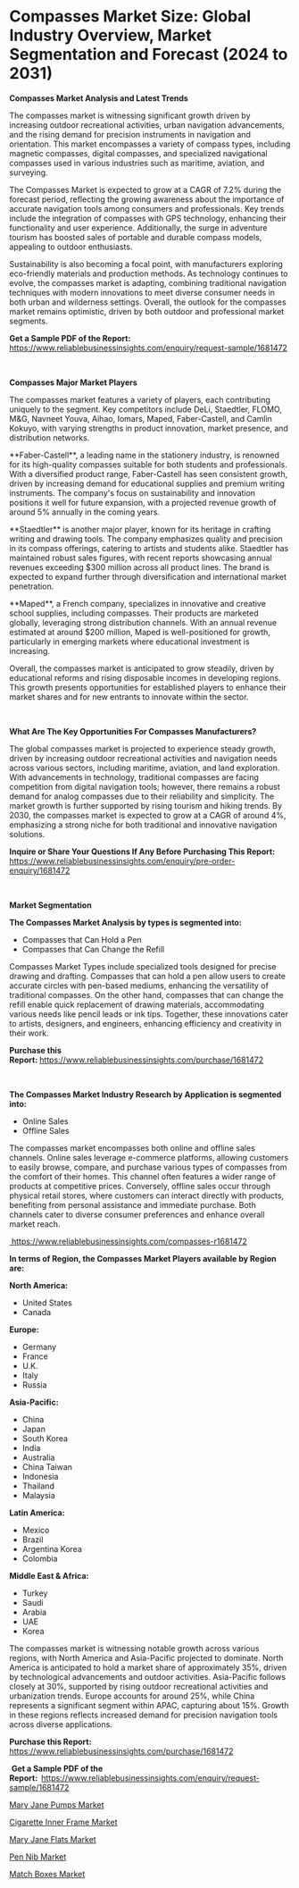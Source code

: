 <p><h1>Compasses Market Size: Global Industry Overview, Market Segmentation and Forecast (2024 to 2031)</h1></p><p><strong>Compasses Market Analysis and Latest Trends</strong></p>
<p><p>The compasses market is witnessing significant growth driven by increasing outdoor recreational activities, urban navigation advancements, and the rising demand for precision instruments in navigation and orientation. This market encompasses a variety of compass types, including magnetic compasses, digital compasses, and specialized navigational compasses used in various industries such as maritime, aviation, and surveying. </p><p>The Compasses Market is expected to grow at a CAGR of 7.2% during the forecast period, reflecting the growing awareness about the importance of accurate navigation tools among consumers and professionals. Key trends include the integration of compasses with GPS technology, enhancing their functionality and user experience. Additionally, the surge in adventure tourism has boosted sales of portable and durable compass models, appealing to outdoor enthusiasts. </p><p>Sustainability is also becoming a focal point, with manufacturers exploring eco-friendly materials and production methods. As technology continues to evolve, the compasses market is adapting, combining traditional navigation techniques with modern innovations to meet diverse consumer needs in both urban and wilderness settings. Overall, the outlook for the compasses market remains optimistic, driven by both outdoor and professional market segments.</p></p>
<p><strong>Get a Sample PDF of the Report:&nbsp;</strong> <a href="https://www.reliablebusinessinsights.com/enquiry/request-sample/1681472?utm_campaign=1138&utm_medium=2&utm_source=Github&utm_content=ia&utm_term=11122024&utm_id=compasses">https://www.reliablebusinessinsights.com/enquiry/request-sample/1681472</a></p>
<p>&nbsp;</p>
<p><strong>Compasses Major Market Players</strong></p>
<p><p>The compasses market features a variety of players, each contributing uniquely to the segment. Key competitors include DeLi, Staedtler, FLOMO, M&G, Navneet Youva, Aihao, Iomars, Maped, Faber-Castell, and Camlin Kokuyo, with varying strengths in product innovation, market presence, and distribution networks.</p><p>**Faber-Castell**, a leading name in the stationery industry, is renowned for its high-quality compasses suitable for both students and professionals. With a diversified product range, Faber-Castell has seen consistent growth, driven by increasing demand for educational supplies and premium writing instruments. The company's focus on sustainability and innovation positions it well for future expansion, with a projected revenue growth of around 5% annually in the coming years.</p><p>**Staedtler** is another major player, known for its heritage in crafting writing and drawing tools. The company emphasizes quality and precision in its compass offerings, catering to artists and students alike. Staedtler has maintained robust sales figures, with recent reports showcasing annual revenues exceeding $300 million across all product lines. The brand is expected to expand further through diversification and international market penetration.</p><p>**Maped**, a French company, specializes in innovative and creative school supplies, including compasses. Their products are marketed globally, leveraging strong distribution channels. With an annual revenue estimated at around $200 million, Maped is well-positioned for growth, particularly in emerging markets where educational investment is increasing.</p><p>Overall, the compasses market is anticipated to grow steadily, driven by educational reforms and rising disposable incomes in developing regions. This growth presents opportunities for established players to enhance their market shares and for new entrants to innovate within the sector.</p></p>
<p>&nbsp;</p>
<p><strong>What Are The Key Opportunities For Compasses Manufacturers?</strong></p>
<p><p>The global compasses market is projected to experience steady growth, driven by increasing outdoor recreational activities and navigation needs across various sectors, including maritime, aviation, and land exploration. With advancements in technology, traditional compasses are facing competition from digital navigation tools; however, there remains a robust demand for analog compasses due to their reliability and simplicity. The market growth is further supported by rising tourism and hiking trends. By 2030, the compasses market is expected to grow at a CAGR of around 4%, emphasizing a strong niche for both traditional and innovative navigation solutions.</p></p>
<p><strong>Inquire or Share Your Questions If Any Before Purchasing This Report:</strong> <a href="https://www.reliablebusinessinsights.com/enquiry/pre-order-enquiry/1681472?utm_campaign=1138&utm_medium=2&utm_source=Github&utm_content=ia&utm_term=11122024&utm_id=compasses">https://www.reliablebusinessinsights.com/enquiry/pre-order-enquiry/1681472</a></p>
<p>&nbsp;</p>
<p><strong>Market Segmentation</strong></p>
<p><strong>The Compasses Market Analysis by types is segmented into:</strong></p>
<p><ul><li>Compasses that Can Hold a Pen</li><li>Compasses that Can Change the Refill</li></ul></p>
<p><p>Compasses Market Types include specialized tools designed for precise drawing and drafting. Compasses that can hold a pen allow users to create accurate circles with pen-based mediums, enhancing the versatility of traditional compasses. On the other hand, compasses that can change the refill enable quick replacement of drawing materials, accommodating various needs like pencil leads or ink tips. Together, these innovations cater to artists, designers, and engineers, enhancing efficiency and creativity in their work.</p></p>
<p><strong>Purchase this Report:&nbsp;</strong><a href="https://www.reliablebusinessinsights.com/purchase/1681472?utm_campaign=1138&utm_medium=2&utm_source=Github&utm_content=ia&utm_term=11122024&utm_id=compasses">https://www.reliablebusinessinsights.com/purchase/1681472</a></p>
<p>&nbsp;</p>
<p><strong>The Compasses Market Industry Research by Application is segmented into:</strong></p>
<p><ul><li>Online Sales</li><li>Offline Sales</li></ul></p>
<p><p>The compasses market encompasses both online and offline sales channels. Online sales leverage e-commerce platforms, allowing customers to easily browse, compare, and purchase various types of compasses from the comfort of their homes. This channel often features a wider range of products at competitive prices. Conversely, offline sales occur through physical retail stores, where customers can interact directly with products, benefiting from personal assistance and immediate purchase. Both channels cater to diverse consumer preferences and enhance overall market reach.</p></p>
<p><a href="https://www.reliablebusinessinsights.com/compasses-r1681472?utm_campaign=1138&utm_medium=2&utm_source=Github&utm_content=ia&utm_term=11122024&utm_id=compasses">&nbsp;https://www.reliablebusinessinsights.com/compasses-r1681472</a></p>
<p><strong>In terms of Region, the Compasses Market Players available by Region are:</strong></p>
<p>
    <p> <strong> North America: </strong>
        <ul>
            <li>United States</li>
            <li>Canada</li>
        </ul>
        </p> 
    <p> <strong> Europe: </strong>
        <ul>
            <li>Germany</li>
            <li>France</li>
            <li>U.K.</li>
            <li>Italy</li>
            <li>Russia</li>
        </ul>
        </p> 
    <p> <strong> Asia-Pacific: </strong>
        <ul>
            <li>China</li>
            <li>Japan</li>
            <li>South Korea</li>
            <li>India</li>
            <li>Australia</li>
            <li>China Taiwan</li>
            <li>Indonesia</li>
            <li>Thailand</li>
            <li>Malaysia</li>
        </ul>
        </p> 
    <p> <strong> Latin America: </strong>
        <ul>
            <li>Mexico</li>
            <li>Brazil</li>
            <li>Argentina Korea</li>
            <li>Colombia</li>
        </ul>
        </p> 
    <p> <strong> Middle East & Africa: </strong>
        <ul>
            <li>Turkey</li>
            <li>Saudi</li>
            <li>Arabia</li>
            <li>UAE</li>
            <li>Korea</li>
        </ul>
    </p>
    </p>
<p><p>The compasses market is witnessing notable growth across various regions, with North America and Asia-Pacific projected to dominate. North America is anticipated to hold a market share of approximately 35%, driven by technological advancements and outdoor activities. Asia-Pacific follows closely at 30%, supported by rising outdoor recreational activities and urbanization trends. Europe accounts for around 25%, while China represents a significant segment within APAC, capturing about 15%. Growth in these regions reflects increased demand for precision navigation tools across diverse applications.</p></p>
<p><strong>Purchase this Report: </strong><a href="https://www.reliablebusinessinsights.com/purchase/1681472?utm_campaign=1138&utm_medium=2&utm_source=Github&utm_content=ia&utm_term=11122024&utm_id=compasses">https://www.reliablebusinessinsights.com/purchase/1681472</a></p>
<p>&nbsp;<strong>Get a Sample PDF of the Report:&nbsp;&nbsp;</strong><a href="https://www.reliablebusinessinsights.com/enquiry/request-sample/1681472?utm_campaign=1138&utm_medium=2&utm_source=Github&utm_content=ia&utm_term=11122024&utm_id=compasses">https://www.reliablebusinessinsights.com/enquiry/request-sample/1681472</a></p>
<p><strong></strong></p>
<p><p><a href="https://www.linkedin.com/pulse/mary-jane-pumps-demand-sales-growth-forecasts-2024-2031-gfcne?utm_campaign=1138&utm_medium=2&utm_source=Github&utm_content=ia&utm_term=11122024&utm_id=compasses">Mary Jane Pumps Market</a></p><p><a href="https://github.com/jerhoskinson197676/Market-Research-Report-List-1/blob/main/cigarette-inner-frame-market.md?utm_campaign=1138&utm_medium=2&utm_source=Github&utm_content=ia&utm_term=11122024&utm_id=compasses">Cigarette Inner Frame Market</a></p><p><a href="https://www.linkedin.com/pulse/rev-athenaur-okk4f?utm_campaign=1138&utm_medium=2&utm_source=Github&utm_content=ia&utm_term=11122024&utm_id=compasses">Mary Jane Flats Market</a></p><p><a href="https://www.linkedin.com/pulse/rev-athenaur-okk4f?utm_campaign=1138&utm_medium=2&utm_source=Github&utm_content=ia&utm_term=11122024&utm_id=compasses">Pen Nib Market</a></p><p><a href="https://www.linkedin.com/pulse/future-ready-strategic-insights-global-match-boxes-market-2024-7z7pe?utm_campaign=1138&utm_medium=2&utm_source=Github&utm_content=ia&utm_term=11122024&utm_id=compasses">Match Boxes Market</a></p></p>